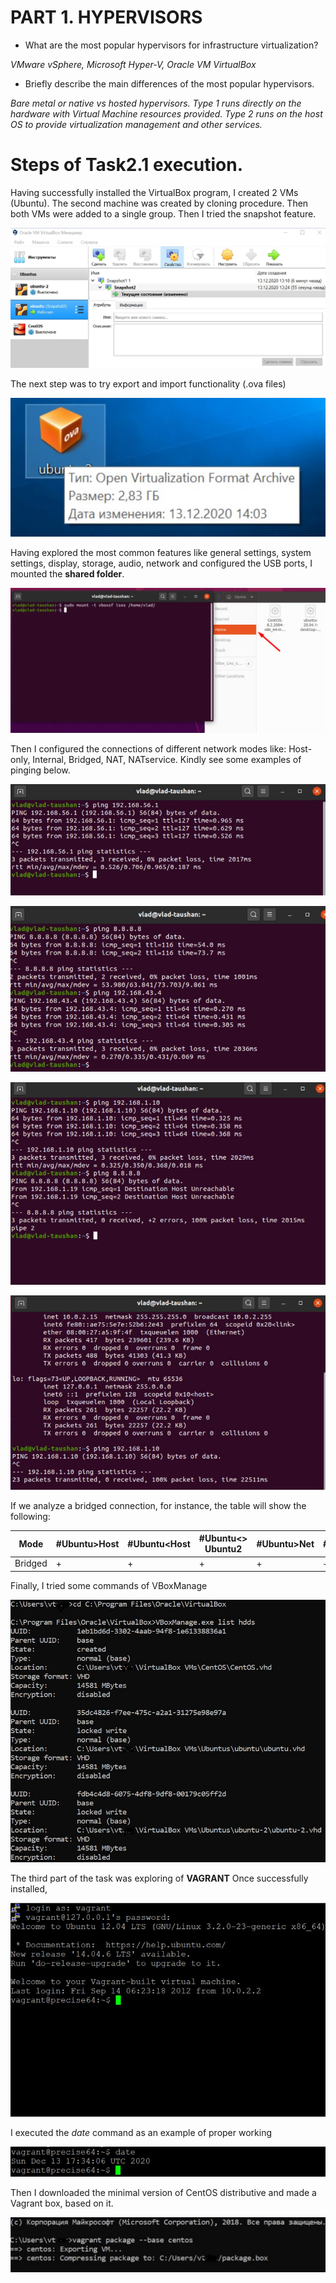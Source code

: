 # PART 1. HYPERVISORS
* What are the most popular hypervisors for infrastructure virtualization?

*VMware vSphere, Microsoft Hyper-V, Oracle VM VirtualBox*

* Briefly describe the main differences of the most popular hypervisors.

*Bare metal or native vs hosted hypervisors. Type 1 runs directly on the hardware with Virtual Machine resources provided. Type 2 runs on the host OS to provide virtualization management and other services.*


# Steps of Task2.1 execution.

Having successfully installed the VirtualBox program, I created 2 VMs (Ubuntu).
The second machine was created by cloning procedure. Then both VMs were added to a single group.
Then I tried the snapshot feature.

![Screenshot_1](Screenshots/1.jpg)

The next step was to try export and import functionality (.ova files)

![Screenshot_2](Screenshots/2.jpg)

Having explored the most common features like general settings, system settings, display, storage, audio, network and configured the USB ports, I mounted the **shared folder**.

![Screenshot_3](Screenshots/3.jpg)

Then I configured the connections of different network modes like: Host-only, Internal, Bridged, NAT, NATservice. Kindly see some examples of pinging below.


![Screenshot_4_VMtoHost_NAT](Screenshots/Screenshot_VMtoHost_NAT.jpg)

![Screenshot_5_VMtoInet_VMtoVM_BridgedConnection](Screenshots/Screenshot_VMtoInet_VMtoVM_BridgedConnection.jpg)

![Screenshot_6_VMtoVM_Internal](Screenshots/Screenshot_VMtoVM_Internal.jpg)

![Screenshot_7_VMtoVM_NAT](Screenshots/Screenshot_VMtoVM_NAT.jpg)

If we analyze a bridged connection, for instance, the table will show the following:

Mode | #Ubuntu>Host | #Ubuntu<Host | #Ubuntu<> Ubuntu2 | #Ubuntu>Net | #Ubuntu<Net
--- | --- | --- | --- |--- |---
Bridged | + | + | + | + | +

Finally, I tried some commands of VBoxManage

![Screenshot_8_Screenshot_VBoxManage](Screenshots/Screenshot_VBoxManage.jpg)

The third part of the task was exploring of **VAGRANT**
Once successfully installed,

![Screenshot_9](Screenshots/vagrant_1.jpg)

I executed the *date* command as an example of proper working

![Screenshot_10](Screenshots/vagrant_2.jpg)

Then I downloaded the minimal version of CentOS distributive and made a Vagrant box, based on it.

![Screenshot_11](Screenshots/vagrant_package.jpg)

